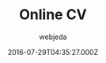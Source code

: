 ---
title: Online CV
github: https://github.com/sharu725/online-cv
demo: https://webjeda.com/online-cv/
author: webjeda
ssg:
  - Jekyll
cms:
  - Markdown
date: 2016-07-29T04:35:27.000Z
description: A minimal Jekyll Theme to host your resume (CV)
draft: true
publish_date: '2016-07-29T04:35:27Z'
update_date: '2022-08-10T03:31:47Z'
github_star: 2148
github_fork: 4297
---